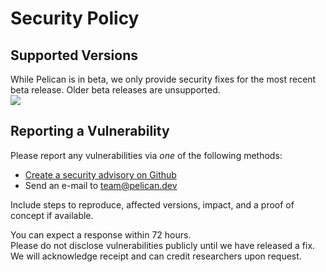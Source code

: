 # Security Policy

## Supported Versions

While Pelican is in beta, we only provide security fixes for the most recent beta release. Older beta releases are unsupported.  
![](https://img.shields.io/github/v/release/pelican-dev/panel?label=latest-release)

## Reporting a Vulnerability

Please report any vulnerabilities via _one_ of the following methods:
- [Create a security advisory on Github](https://github.com/pelican-dev/panel/security/advisories/new)
- Send an e-mail to team@pelican.dev

Include steps to reproduce, affected versions, impact, and a proof of concept if available.

You can expect a response within 72 hours.  
Please do not disclose vulnerabilities publicly until we have released a fix. We will acknowledge receipt and can credit researchers upon request.

